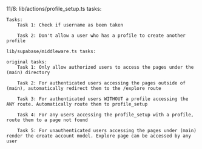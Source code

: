 11/8:
    lib/actions/profile_setup.ts tasks:

    Tasks:
        Task 1: Check if username as been taken
        
        Task 2: Don't allow a user who has a profile to create another profile

    lib/supabase/middleware.ts tasks:

    original tasks:
        Task 1: Only allow authorized users to access the pages under the (main) directory
        
        Task 2: For authenticated users accessing the pages outside of (main), automatically redirect them to the /explore route

        Task 3: For authenticated users WITHOUT a profile accessing the ANY route. Automatically route them to profile_setup

        Task 4: For any users accessing the profile_setup with a profile, route them to a page not found

        Task 5: For unauthenticated users accessing the pages under (main) render the create account model. Explore page can be accessed by any user